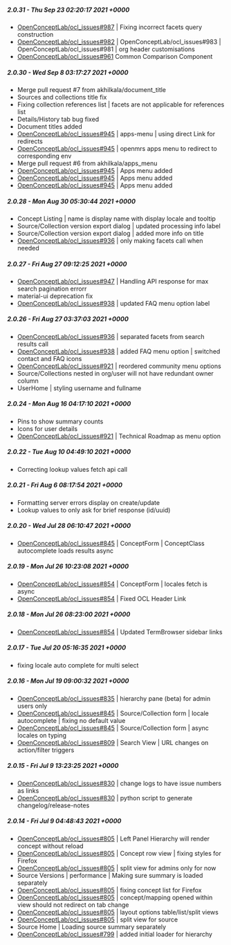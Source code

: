 ##### 2.0.31 - Thu Sep 23 02:20:17 2021 +0000
- [OpenConceptLab/ocl_issues#987](https://github.com/OpenConceptLab/ocl_issues/issues/987) | Fixing incorrect facets query construction
- [OpenConceptLab/ocl_issues#982](https://github.com/OpenConceptLab/ocl_issues/issues/982) | OpenConceptLab/ocl_issues#983 | OpenConceptLab/ocl_issues#981 | org header customisations
- [OpenConceptLab/ocl_issues#961](https://github.com/OpenConceptLab/ocl_issues/issues/961) Common Comparison Component
##### 2.0.30 - Wed Sep 8 03:17:27 2021 +0000
- Merge pull request #7 from akhilkala/document_title
- Sources and collections title fix
- Fixing collection references list | facets are not applicable for references list
- Details/History tab bug fixed
- Document titles added
- [OpenConceptLab/ocl_issues#945](https://github.com/OpenConceptLab/ocl_issues/issues/945) | apps-menu | using direct Link for redirects
- [OpenConceptLab/ocl_issues#945](https://github.com/OpenConceptLab/ocl_issues/issues/945) | openmrs apps menu to redirect to corresponding env
- Merge pull request #6 from akhilkala/apps_menu
- [OpenConceptLab/ocl_issues#945](https://github.com/OpenConceptLab/ocl_issues/issues/945) | Apps menu added
- [OpenConceptLab/ocl_issues#945](https://github.com/OpenConceptLab/ocl_issues/issues/945) | Apps menu added
- [OpenConceptLab/ocl_issues#945](https://github.com/OpenConceptLab/ocl_issues/issues/945) | Apps menu added
##### 2.0.28 - Mon Aug 30 05:30:44 2021 +0000
- Concept Listing | name is display name with display locale and tooltip
- Source/Collection version export dialog | updated processing info label
- Source/Collection version export dialog | added more info on title
- [OpenConceptLab/ocl_issues#936](https://github.com/OpenConceptLab/ocl_issues/issues/936) | only making facets call when needed
##### 2.0.27 - Fri Aug 27 09:12:25 2021 +0000
- [OpenConceptLab/ocl_issues#947](https://github.com/OpenConceptLab/ocl_issues/issues/947) | Handling API response for max search pagination errorr
- material-ui deprecation fix
- [OpenConceptLab/ocl_issues#938](https://github.com/OpenConceptLab/ocl_issues/issues/938) | updated FAQ menu option label
##### 2.0.26 - Fri Aug 27 03:37:03 2021 +0000
- [OpenConceptLab/ocl_issues#936](https://github.com/OpenConceptLab/ocl_issues/issues/936) | separated facets from search results call
- [OpenConceptLab/ocl_issues#938](https://github.com/OpenConceptLab/ocl_issues/issues/938) | added FAQ menu option | switched contact and FAQ icons
- [OpenConceptLab/ocl_issues#921](https://github.com/OpenConceptLab/ocl_issues/issues/921) | reordered community menu options
- Source/Collections nested in org/user will not have redundant owner column
- UserHome | styling username and fullname
##### 2.0.24 - Mon Aug 16 04:17:10 2021 +0000
- Pins to show summary counts
- Icons for user details
- [OpenConceptLab/ocl_issues#921](https://github.com/OpenConceptLab/ocl_issues/issues/921) | Technical Roadmap as menu option
##### 2.0.22 - Tue Aug 10 04:49:10 2021 +0000
- Correcting lookup values fetch api call
##### 2.0.21 - Fri Aug 6 08:17:54 2021 +0000
- Formatting server errors display on create/update
- Lookup values to only ask for brief response (id/uuid)
##### 2.0.20 - Wed Jul 28 06:10:47 2021 +0000
- [OpenConceptLab/ocl_issues#845](https://github.com/OpenConceptLab/ocl_issues/issues/845) | ConceptForm | ConceptClass autocomplete loads results async
##### 2.0.19 - Mon Jul 26 10:23:08 2021 +0000
- [OpenConceptLab/ocl_issues#854](https://github.com/OpenConceptLab/ocl_issues/issues/854) | ConceptForm | locales fetch is async
- [OpenConceptLab/ocl_issues#854](https://github.com/OpenConceptLab/ocl_issues/issues/854) | Fixed OCL Header Link
##### 2.0.18 - Mon Jul 26 08:23:00 2021 +0000
- [OpenConceptLab/ocl_issues#854](https://github.com/OpenConceptLab/ocl_issues/issues/854) | Updated TermBrowser sidebar links
##### 2.0.17 - Tue Jul 20 05:16:35 2021 +0000
- fixing locale auto complete for multi select
##### 2.0.16 - Mon Jul 19 09:00:32 2021 +0000
- [OpenConceptLab/ocl_issues#835](https://github.com/OpenConceptLab/ocl_issues/issues/835) | hierarchy pane (beta) for admin users only
- [OpenConceptLab/ocl_issues#845](https://github.com/OpenConceptLab/ocl_issues/issues/845) | Source/Collection form | locale autocomplete | fixing no default value
- [OpenConceptLab/ocl_issues#845](https://github.com/OpenConceptLab/ocl_issues/issues/845) | Source/Collection form | async locales on typing
- [OpenConceptLab/ocl_issues#809](https://github.com/OpenConceptLab/ocl_issues/issues/809) | Search View | URL changes on action/filter triggers
##### 2.0.15 - Fri Jul 9 13:23:25 2021 +0000
- [OpenConceptLab/ocl_issues#830](https://github.com/OpenConceptLab/ocl_issues/issues/830) | change logs to have issue numbers as links
- [OpenConceptLab/ocl_issues#830](https://github.com/OpenConceptLab/ocl_issues/issues/830) | python script to generate changelog/release-notes
##### 2.0.14 - Fri Jul 9 04:48:43 2021 +0000
- [OpenConceptLab/ocl_issues#805](https://github.com/OpenConceptLab/ocl_issues/issues/805) | Left Panel Hierarchy will render concept without reload
- [OpenConceptLab/ocl_issues#805](https://github.com/OpenConceptLab/ocl_issues/issues/805) | Concept row view | fixing styles for Firefox
- [OpenConceptLab/ocl_issues#805](https://github.com/OpenConceptLab/ocl_issues/issues/805) | split view for admins only for now
- Source Versions | performance | Making sure summary is loaded separately
- [OpenConceptLab/ocl_issues#805](https://github.com/OpenConceptLab/ocl_issues/issues/805) | fixing concept list for Firefox
- [OpenConceptLab/ocl_issues#805](https://github.com/OpenConceptLab/ocl_issues/issues/805) | concept/mapping opened within view should not redirect on tab change
- [OpenConceptLab/ocl_issues#805](https://github.com/OpenConceptLab/ocl_issues/issues/805) | layout options table/list/split views
- [OpenConceptLab/ocl_issues#805](https://github.com/OpenConceptLab/ocl_issues/issues/805) | split view for source
- Source Home | Loading source summary separately
- [OpenConceptLab/ocl_issues#799](https://github.com/OpenConceptLab/ocl_issues/issues/799) | added initial loader for hierarchy
